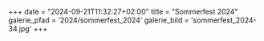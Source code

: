 +++
date = "2024-09-21T11:32:27+02:00"
title = "Sommerfest 2024"
galerie_pfad = '2024/sommerfest_2024'
galerie_bild = 'sommerfest_2024-34.jpg'
+++
